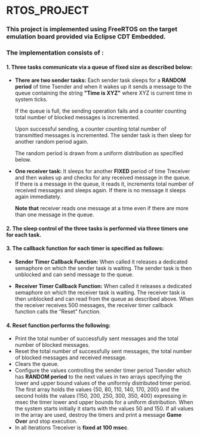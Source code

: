 # RTOS_PROJECT

### This project is implemented using FreeRTOS on the target emulation board provided via Eclipse CDT Embedded. 

### The implementation consists of :
#### 1. Three tasks communicate via a queue of fixed size as described below:
 * **There are two sender tasks:** Each sender task sleeps for a **RANDOM period** of time Tsender and when it wakes up it sends a message to the queue containing the string **"Time is XYZ"** where XYZ is current time in system ticks. 
 
   If the queue is full, the sending operation fails and a counter counting total number of blocked messages is incremented.

   Upon successful sending, a counter counting total number of transmitted messages is incremented. The sender task is then sleep for another random period again. 
  
   The random period is drawn from a uniform distribution as specified below. 
 
 
- **One receiver task:** It sleeps for another **FIXED** period of time Treceiver and then wakes up and checks for any received message in the queue. If there is a message in the queue, it reads it, increments total number of received messages and sleeps again. If there is no message it sleeps again immediately. 

   **Note that** receiver reads one message at a time even if there are more than one message in the queue.

#### 2. The sleep control of the three tasks is performed via three timers one for each task. 

#### 3. The callback function for each timer is specified as follows:
   - **Sender Timer Callback Function:** When called it releases a dedicated semaphore on which the sender task is waiting. The sender task is then unblocked and can send message to the queue.
   
   - **Receiver Timer Callback Function:** When called it releases a dedicated semaphore on which the receiver task is waiting. The receiver task is then unblocked and can read from the queue as described above. When the receiver receives 500 messages, the receiver timer callback function calls the “Reset” function.

#### 4. **Reset function** performs the following:
 - Print the total number of successfully sent messages and the total number of blocked messages.
 - Reset the total number of successfully sent messages, the total number of blocked messages and received message.
 - Clears the queue.
 - Configure the values controlling the sender timer period Tsender which has **RANDOM period** to the next values in two arrays specifying the lower and upper bound values of the uniformly distributed timer period. The first array holds the values {50, 80, 110, 140, 170, 200} and the second holds the values {150, 200, 250, 300, 350, 400} expressing in msec the timer lower and upper bounds for a uniform distribution. When the system starts initially it starts with the values 50 and 150. If all values in the array are used, destroy the timers and print a message **Game Over** and stop execution.
 - In all iterations Treceiver is **fixed at 100 msec**.
     
